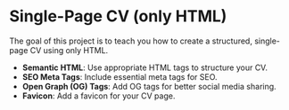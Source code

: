 # Single-Page CV (only HTML)

The goal of this project is to teach you how to create a structured, single-page CV using only HTML. 


- **Semantic HTML**: Use appropriate HTML tags to structure your CV.
- **SEO Meta Tags**: Include essential meta tags for SEO.
- **Open Graph (OG) Tags**: Add OG tags for better social media sharing.
- **Favicon**: Add a favicon for your CV page.
